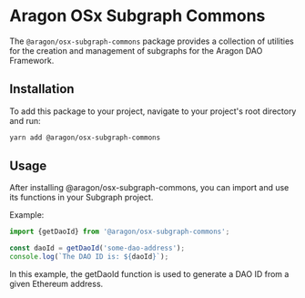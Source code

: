 # Aragon OSx Subgraph Commons

The `@aragon/osx-subgraph-commons` package provides a collection of utilities for the creation and management of subgraphs for the Aragon DAO Framework.

## Installation

To add this package to your project, navigate to your project's root directory and run:

```bash
yarn add @aragon/osx-subgraph-commons
```

## Usage

After installing @aragon/osx-subgraph-commons, you can import and use its functions in your Subgraph project.

Example:

```ts
import {getDaoId} from '@aragon/osx-subgraph-commons';

const daoId = getDaoId('some-dao-address');
console.log(`The DAO ID is: ${daoId}`);
```

In this example, the getDaoId function is used to generate a DAO ID from a given Ethereum address.
